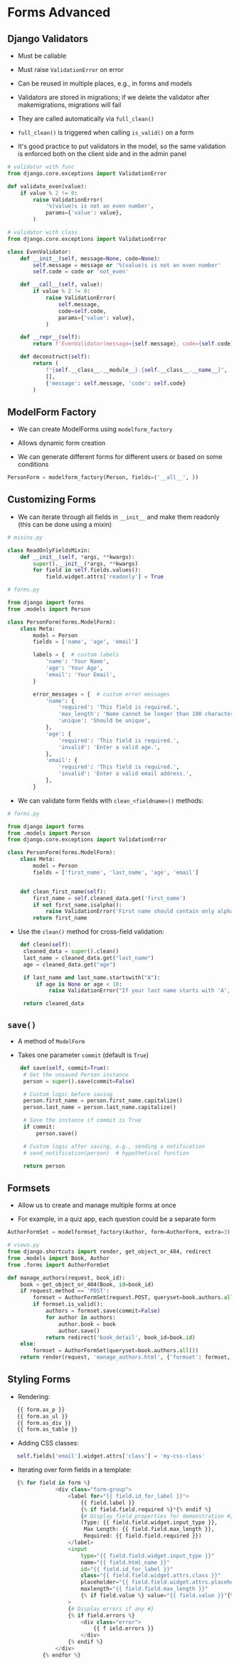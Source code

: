 # Forms Advanced

## Django Validators

-   Must be callable

-   Must raise `ValidationError` on error

-   Can be reused in multiple places, e.g., in forms and models

-   Validators are stored in migrations; if we delete the validator after makemigrations, migrations will fail

-   They are called automatically via `full_clean()`

-   `full_clean()` is triggered when calling `is_valid()` on a form

-   It's good practice to put validators in the model, so the same validation is enforced both on the client side and in the admin panel

```python
# validator with func
from django.core.exceptions import ValidationError

def validate_even(value):
    if value % 2 != 0:
        raise ValidationError(
            '%(value)s is not an even number',
            params={'value': value},
        )
```

```python
# validator with class
from django.core.exceptions import ValidationError

class EvenValidator:
    def __init__(self, message=None, code=None):
        self.message = message or '%(value)s is not an even number'
        self.code = code or 'not_even'

    def __call__(self, value):
        if value % 2 != 0:
            raise ValidationError(
                self.message,
                code=self.code,
                params={'value': value},
            )

    def __repr__(self):
        return f'EvenValidator(message={self.message}, code={self.code})'

    def deconstruct(self):
        return (
            f"{self.__class__.__module__}.{self.__class__.__name__}",
            [],
            {'message': self.message, 'code': self.code}
        )
```

## ModelForm Factory

-   We can create ModelForms using `modelform_factory`

-   Allows dynamic form creation

-   We can generate different forms for different users or based on some conditions

```python
PersonForm = modelform_factory(Person, fields=('__all__', ))
```

## Customizing Forms

-   We can iterate through all fields in `__init__` and make them readonly (this can be done using a mixin)

```python
# mixins.py

class ReadOnlyFieldsMixin:
    def __init__(self, *args, **kwargs):
        super().__init__(*args, **kwargs)
        for field in self.fields.values():
            field.widget.attrs['readonly'] = True
```

```python
# forms.py

from django import forms
from .models import Person

class PersonForm(forms.ModelForm):
    class Meta:
        model = Person
        fields = ['name', 'age', 'email']

        labels = {  # custom labels
            'name': 'Your Name',
            'age': 'Your Age',
            'email': 'Your Email',
        }

        error_messages = {  # custom error messages
            'name': {
                'required': 'This field is required.',
                'max_length': 'Name cannot be longer than 100 characters.',
                'unique': 'Should be unique',
            },
            'age': {
                'required': 'This field is required.',
                'invalid': 'Enter a valid age.',
            },
            'email': {
                'required': 'This field is required.',
                'invalid': 'Enter a valid email address.',
            },
        }
```

-   We can validate form fields with `clean_<fieldname>()` methods:

```python
# forms.py

from django import forms
from .models import Person
from django.core.exceptions import ValidationError

class PersonForm(forms.ModelForm):
    class Meta:
        model = Person
        fields = ['first_name', 'last_name', 'age', 'email']


    def clean_first_name(self):
        first_name = self.cleaned_data.get('first_name')
        if not first_name.isalpha():
            raise ValidationError('First name should contain only alphabetic characters.')
        return first_name
```

-   Use the `clean()` method for cross-field validation:

```python
    def clean(self):
     cleaned_data = super().clean()
     last_name = cleaned_data.get("last_name")
     age = cleaned_data.get("age")

     if last_name and last_name.startswith("A"):
         if age is None or age < 18:
             raise ValidationError("If your last name starts with 'A', you must be at least 18 years old.")

     return cleaned_data
```

## `save()`

-   A method of `ModelForm`

-   Takes one parameter `commit` (default is `True`)

```python
    def save(self, commit=True):
     # Get the unsaved Person instance
     person = super().save(commit=False)

     # Custom logic before saving
     person.first_name = person.first_name.capitalize()
     person.last_name = person.last_name.capitalize()

     # Save the instance if commit is True
     if commit:
         person.save()

     # Custom logic after saving, e.g., sending a notification
     # send_notification(person)  # hypothetical function

     return person
```

## Formsets

-   Allow us to create and manage multiple forms at once

-   For example, in a quiz app, each question could be a separate form

```python
AuthorFormSet = modelformset_factory(Author, form=AuthorForm, extra=3)

# views.py
from django.shortcuts import render, get_object_or_404, redirect
from .models import Book, Author
from .forms import AuthorFormSet

def manage_authors(request, book_id):
    book = get_object_or_404(Book, id=book_id)
    if request.method == 'POST':
        formset = AuthorFormSet(request.POST, queryset=book.authors.all())
        if formset.is_valid():
            authors = formset.save(commit=False)
            for author in authors:
                author.book = book
                author.save()
            return redirect('book_detail', book_id=book.id)
    else:
        formset = AuthorFormSet(queryset=book.authors.all())
    return render(request, 'manage_authors.html', {'formset': formset, 'book': book})
```

## Styling Forms

-   Rendering:

```py
   {{ form.as_p }}
   {{ form.as_ul }}
   {{ form.as_div }}
   {{ form.as_table }}
```

-   Adding CSS classes:

```py
   self.fields['email'].widget.attrs['class'] = 'my-css-class'
```

-   Iterating over form fields in a template:

```py
   {% for field in form %}
               <div class="form-group">
                   <label for="{{ field.id_for_label }}">
                       {{ field.label }}
                       {% if field.field.required %}*{% endif %}
                       {# Display field properties for demonstration #}
                       (Type: {{ field.field.widget.input_type }},
                        Max Length: {{ field.field.max_length }},
                        Required: {{ field.field.required }})
                   </label>
                   <input
                       type="{{ field.field.widget.input_type }}"
                       name="{{ field.html_name }}"
                       id="{{ field.id_for_label }}"
                       class="{{ field.field.widget.attrs.class }}"
                       placeholder="{{ field.field.widget.attrs.placeholder }}"
                       maxlength="{{ field.field.max_length }}"
                       {% if field.value %} value="{{ field.value }}"{% endif %}
                   >
                   {# Display errors if any #}
                   {% if field.errors %}
                       <div class="error">
                           {{ f ield.errors }}
                       </div>
                   {% endif %}
               </div>
           {% endfor %}
```

